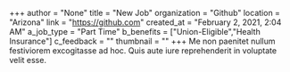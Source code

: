 +++
author = "None"
title = "New Job"
organization = "Github"
location = "Arizona"
link = "https://github.com"
created_at = "February 2, 2021, 2:04 AM"
a_job_type = "Part Time"
b_benefits = ["Union-Eligible","Health Insurance"]
c_feedback = ""
thumbnail = ""
+++
Me non paenitet nullum festiviorem excogitasse ad hoc. Quis aute iure reprehenderit in voluptate velit esse.